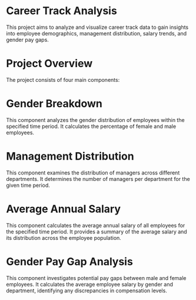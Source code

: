 # Career Track Analysis

This project aims to analyze and visualize career track data to gain insights into employee demographics, management distribution, salary trends, and gender pay gaps.

# Project Overview
The project consists of four main components:

# Gender Breakdown

This component analyzes the gender distribution of employees within the specified time period. It calculates the percentage of female and male employees.

# Management Distribution

This component examines the distribution of managers across different departments. It determines the number of managers per department for the given time period.

# Average Annual Salary

This component calculates the average annual salary of all employees for the specified time period. It provides a summary of the average salary and its distribution across the employee population.

# Gender Pay Gap Analysis

This component investigates potential pay gaps between male and female employees. It calculates the average employee salary by gender and department, identifying any discrepancies in compensation levels.
